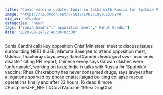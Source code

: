 ```yaml
---
title: "Covid vaccine update: India in talks with Russia for Sputnik V Oneindia News"
image: "https://s2.dmcdn.net/v/SQIvc1VHZ719y6uZ5/x240"
vid_id: "x7vsdie"
categories: "news"
tags: ["Sonia Gandhi"," opposition meet"," Rahul Gandhi"]
date: "2020-08-26T22:40:09+03:00"
---
```

Sonia Gandhi calls key opposition Chief Ministers' meet to discuss issues surrounding NEET &amp; JEE; Mamata Banerjee to attend opposition meet, Uddhav Thackeray stays away; Rahul Gandhi shreds govt over 'economic disaster' citing RBI report; Chinese envoy says Galwan clashes were 'unfortunate', working on talks; India in talks with Russia for 'Sputnik V' vaccine; Rhea Chakraborty has never consumed drugs, says lawyer after allegations sparked by phone chats; Raigad building collapse rescue operations finally end after 33 hours, 16 dead &amp; more  <br>#PostponeJEE_NEET #CovidVaccine #RheaDrugChat
